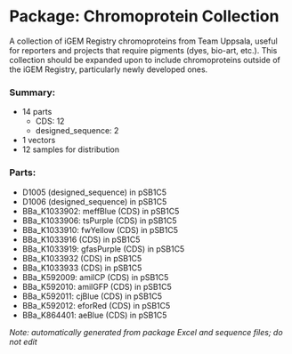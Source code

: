 # Package: Chromoprotein Collection

A collection of iGEM Registry chromoproteins from Team Uppsala, useful for reporters and projects that require pigments (dyes, bio-art, etc.). This collection should be expanded upon to include chromoproteins outside of the iGEM Registry, particularly newly developed ones.

### Summary:

- 14 parts
    - CDS: 12
    - designed_sequence: 2
- 1 vectors
- 12 samples for distribution

### Parts:

- D1005 (designed_sequence) in pSB1C5
- D1006 (designed_sequence) in pSB1C5
- BBa_K1033902: meffBlue (CDS) in pSB1C5
- BBa_K1033906: tsPurple (CDS) in pSB1C5
- BBa_K1033910: fwYellow (CDS) in pSB1C5
- BBa_K1033916 (CDS) in pSB1C5
- BBa_K1033919: gfasPurple (CDS) in pSB1C5
- BBa_K1033932 (CDS) in pSB1C5
- BBa_K1033933 (CDS) in pSB1C5
- BBa_K592009: amilCP (CDS) in pSB1C5
- BBa_K592010: amilGFP (CDS) in pSB1C5
- BBa_K592011: cjBlue (CDS) in pSB1C5
- BBa_K592012: eforRed (CDS) in pSB1C5
- BBa_K864401: aeBlue (CDS) in pSB1C5

_Note: automatically generated from package Excel and sequence files; do not edit_
